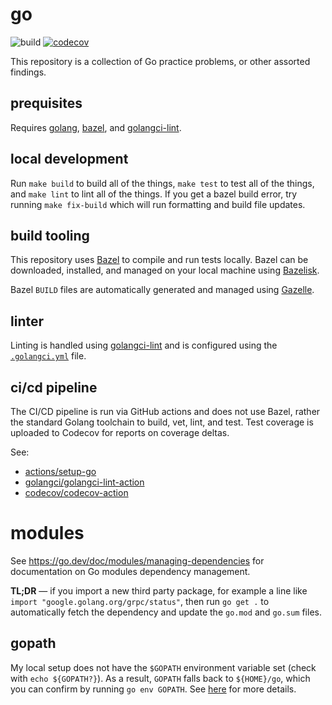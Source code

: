 # go

![build](https://github.com/colin-valentini/go/actions/workflows/build.yml/badge.svg?branch=main)
[![codecov](https://codecov.io/gh/colin-valentini/go/branch/main/graph/badge.svg?token=EZ72S8AIU9)](https://codecov.io/gh/colin-valentini/go)

This repository is a collection of Go practice problems, or other assorted findings.

## prequisites

Requires [golang](https://formulae.brew.sh/formula/go#default),
[bazel](https://bazel.build/install/bazelisk), and
[golangci-lint](https://golangci-lint.run/usage/install/#macos).

## local development

Run `make build` to build all of the things, `make test` to test all of the
things, and `make lint` to lint all of the things. If you get a bazel build
error, try running `make fix-build` which will run formatting and build file
updates.

## build tooling

This repository uses [Bazel](https://bazel.build/) to compile and run tests
locally. Bazel can be downloaded, installed, and managed on your local machine
using [Bazelisk](https://github.com/bazelbuild/bazelisk).

Bazel `BUILD` files are automatically generated and managed using
[Gazelle](https://github.com/bazelbuild/bazel-gazelle).

## linter

Linting is handled using [golangci-lint](https://golangci-lint.run/) and is
configured using the [`.golangci.yml`](.golangci.yml) file.

## ci/cd pipeline

The CI/CD pipeline is run via GitHub actions and does not use Bazel, rather the
standard Golang toolchain to build, vet, lint, and test. Test coverage is
uploaded to Codecov for reports on coverage deltas.

See:

- [actions/setup-go](actions/setup-go)
- [golangci/golangci-lint-action](https://github.com/golangci/golangci-lint-action)
- [codecov/codecov-action](https://github.com/codecov/codecov-action)

# modules

See https://go.dev/doc/modules/managing-dependencies for documentation on Go
modules dependency management.

**TL;DR** — if you import a new third party package, for example a line like
`import "google.golang.org/grpc/status"`, then run `go get .` to automatically
fetch the dependency and update the `go.mod` and `go.sum` files.

## gopath

My local setup does not have the `$GOPATH` environment variable set (check with
`echo ${GOPATH?}`). As a result, `GOPATH` falls back to `${HOME}/go`, which you
can confirm by running `go env GOPATH`. See
[here](https://pkg.go.dev/cmd/go#hdr-GOPATH_environment_variable) for more
details.

